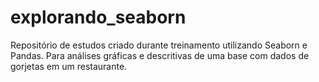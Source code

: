 # explorando_seaborn
Repositório de estudos criado durante treinamento utilizando Seaborn e Pandas. Para análises gráficas e descritivas de uma base com dados de gorjetas em um restaurante.
